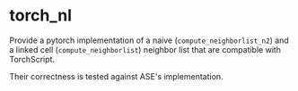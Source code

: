 # torch_nl

Provide a pytorch implementation of a naive (`compute_neighborlist_n2`) and a linked cell (`compute_neighborlist`) neighbor list that are compatible with TorchScript.

Their correctness is tested against ASE's implementation.